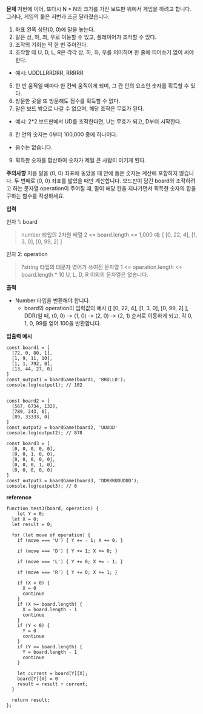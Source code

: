 **문제**
저번에 이어, 또다시 N \* N의 크기를 가진 보드판 위에서 게임을 하려고 합니다. 그러나, 게임의 룰은 저번과 조금 달라졌습니다.

1. 좌표 왼쪽 상단(0, 0)에 말을 놓는다.
2. 말은 상, 하, 좌, 우로 이동할 수 있고, 플레이어가 조작할 수 있다.
3. 조작의 기회는 딱 한 번 주어진다.
4. 조작할 때 U, D, L, R은 각각 상, 하, 좌, 우를 의미하며 한 줄에 띄어쓰기 없이 써야 한다.

- 예시: UDDLLRRDRR, RRRRR

5. 한 번 움직일 때마다 한 칸씩 움직이게 되며, 그 칸 안의 요소인 숫자를 획득할 수 있다.
6. 방문한 곳을 또 방문해도 점수를 획득할 수 없다.
7. 말은 보드 밖으로 나갈 수 없으며, 해당 조작은 무효가 된다.

- 예시: 2\*2 보드판에서 UD를 조작한다면, U는 무효가 되고, D부터 시작한다.

8. 칸 안의 숫자는 0부터 100,000 중에 하나이다.

- 음수는 없습니다.

9. 획득한 숫자를 합산하여 숫자가 제일 큰 사람이 이기게 된다.

**주의사항**
처음 말을 (0, 0) 좌표에 놓았을 때 안에 들은 숫자는 계산에 포함하지 않습니다. 두 번째로 (0, 0) 좌표를 밟았을 때만 계산합니다.
보드판이 담긴 board와 조작하려고 하는 문자열 operation이 주어질 때, 말이 해당 칸을 지나가면서 획득한 숫자의 합을 구하는 함수를 작성하세요.

**입력**

인자 1: board

> number 타입의 2차원 배열
> 2 <= board.length <= 1,000
> 예: [ [0, 22, 4], [1, 3, 0], [0, 99, 2] ]

인자 2: operation

> ?string 타입의 대문자 영어가 쓰여진 문자열
> 1 <= operation.length <= board.length \* 10
> U, L, D, R 이외의 문자열은 없습니다.

**출력**

- Number 타입을 반환해야 합니다.
  - board와 operation이 입력값의 예시 ([ [0, 22, 4], [1, 3, 0], [0, 99, 2] ], DDR)일 때, (0, 0) -> (1, 0) -> (2, 0) -> (2, 1) 순서로 이동하게 되고, 각 0, 1, 0, 99를 얻어 100을 반환합니다.

**입출력 예시**

```
const board1 = [
  [72, 0, 80, 1],
  [1, 9, 11, 10],
  [1, 1, 792, 0],
  [13, 44, 27, 0]
]
const output1 = boardGame(board1, 'RRDLLD');
console.log(output1); // 102


const board2 = [
  [567, 6734, 132],
  [789, 243, 6],
  [89, 33333, 0]
]
const output2 = boardGame(board2, 'UUUDD'
console.log(output2); // 878

const board3 = [
  [0, 0, 0, 0, 0],
  [0, 0, 1, 0, 0],
  [0, 0, 0, 0, 0],
  [0, 0, 0, 1, 0],
  [0, 0, 0, 0, 0]
]
const output3 = boardGame(board3, 'DDRRRUDUDUD');
console.log(output3); // 0
```

**reference**

```
function test3(board, operation) {
    let Y = 0;
  let X = 0;
  let result = 0;

  for (let move of operation) {
    if (move === 'U') { Y += - 1; X += 0; }

    if (move === 'D') { Y += 1; X += 0; }

    if (move === 'L') { Y += 0; X += - 1; }

    if (move === 'R') { Y += 0; X += 1; }

    if (X < 0) {
      X = 0
      continue
    }
    if (X >= board.length) {
      X = board.length - 1
      continue
    }
    if (Y < 0) {
      Y = 0
      continue
    }
    if (Y >= board.length) {
      Y = board.length - 1
      continue
    }

    let current = board[Y][X];
    board[Y][X] = 0
    result = result + current;
  }

  return result;
};
```
